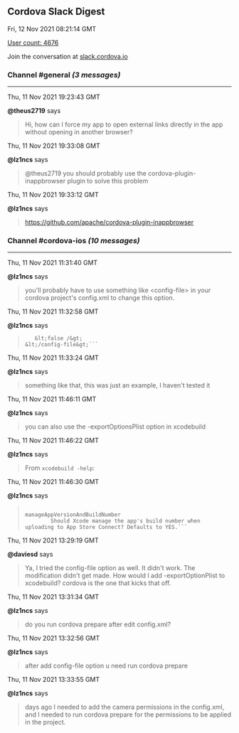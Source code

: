 ## Cordova Slack Digest
Fri, 12 Nov 2021 08:21:14 GMT

[User count: 4676](https://cordova.slack.com/)


Join the conversation at [slack.cordova.io](http://slack.cordova.io/)

### __Channel #general__ _(3 messages)_
---

Thu, 11 Nov 2021 19:23:43 GMT

__@theus2719__ says 
> Hi, how can I force my app to open external links directly in the app without opening in another browser?
> 

Thu, 11 Nov 2021 19:33:08 GMT

__@lz1ncs__ says 
> @theus2719 you should probably use the cordova-plugin-inappbrowser plugin to solve this problem
> 

Thu, 11 Nov 2021 19:33:12 GMT

__@lz1ncs__ says 
> <https://github.com/apache/cordova-plugin-inappbrowser>
> 

### __Channel #cordova-ios__ _(10 messages)_
---

Thu, 11 Nov 2021 11:31:40 GMT

__@lz1ncs__ says 
> you'll probably have to use something like &lt;config-file&gt; in your cordova project's config.xml to change this option.
> 

Thu, 11 Nov 2021 11:32:58 GMT

__@lz1ncs__ says 
> ```&lt;config-file parent="manageAppVersionAndBuildNumber" target="*ExportOptions.plist"&gt;
>    &lt;false /&gt;
> &lt;/config-file&gt;```
> 

Thu, 11 Nov 2021 11:33:24 GMT

__@lz1ncs__ says 
> something like that, this was just an example, I haven't tested it
> 

Thu, 11 Nov 2021 11:46:11 GMT

__@lz1ncs__ says 
> you can also use the -exportOptionsPlist option in xcodebuild
> 

Thu, 11 Nov 2021 11:46:22 GMT

__@lz1ncs__ says 
> From `xcodebuild -help`:
> 

Thu, 11 Nov 2021 11:46:30 GMT

__@lz1ncs__ says 
> ```Available keys for -exportOptionsPlist:
> 
> manageAppVersionAndBuildNumber
>         Should Xcode manage the app's build number when uploading to App Store Connect? Defaults to YES.```
> 

Thu, 11 Nov 2021 13:29:19 GMT

__@daviesd__ says 
> Ya, I tried the config-file option as well.  It didn't work.  The modification didn't get made.  How would I add -exportOptionPlist to xcodebuild?  cordova is the one that kicks that off.
> 

Thu, 11 Nov 2021 13:31:34 GMT

__@lz1ncs__ says 
> do you run cordova prepare after edit config.xml?
> 

Thu, 11 Nov 2021 13:32:56 GMT

__@lz1ncs__ says 
> after add config-file option u need run cordova prepare
> 

Thu, 11 Nov 2021 13:33:55 GMT

__@lz1ncs__ says 
> days ago I needed to add the camera permissions in the config.xml, and I needed to run cordova prepare for the permissions to be applied in the project.
> 
